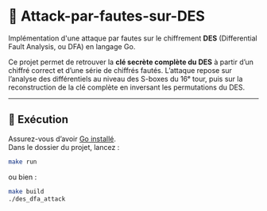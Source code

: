 # 🔐 Attack-par-fautes-sur-DES

Implémentation d'une attaque par fautes sur le chiffrement **DES** (Differential Fault Analysis, ou DFA) en langage Go.

Ce projet permet de retrouver la **clé secrète complète du DES** à partir d’un chiffré correct et d’une série de chiffrés fautés. L’attaque repose sur l’analyse des différentiels au niveau des S-boxes du 16ᵉ tour, puis sur la reconstruction de la clé complète en inversant les permutations du DES.

---

## 🚀 Exécution

Assurez-vous d’avoir [Go installé](https://golang.org/dl/).  
Dans le dossier du projet, lancez :

```bash
make run
```

ou bien :

```bash
make build
./des_dfa_attack
```
